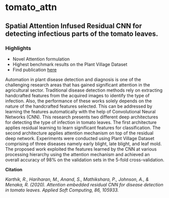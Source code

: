# tomato_attn

## Spatial Attention Infused Residual CNN for detecting infectious parts of the tomato leaves.

### Highlights
- Novel Attention formulation
- Highest benchmark results on the Plant Village Dataset
- Find publication <a href="https://www.sciencedirect.com/science/article/abs/pii/S1568494619307148">here</a>

Automation in plant disease detection and diagnosis is one of the challenging research areas that has gained significant attention in the agricultural sector. Traditional disease detection methods rely on extracting handcrafted features from the acquired images to identify the type of infection. Also, the performance of these works solely depends on the nature of the handcrafted features selected. This can be addressed by learning the features automatically with the help of Convolutional Neural Networks (CNN). This research presents two different deep architectures for detecting the type of infection in tomato leaves. The first architecture applies residual learning to learn significant features for classification. The second architecture applies attention mechanism on top of the residual deep network. Experiments were conducted using Plant Village Dataset comprising of three diseases namely early blight, late blight, and leaf mold. The proposed work exploited the features learned by the CNN at various processing hierarchy using the attention mechanism and achieved an overall accuracy of 98% on the validation sets in the 5-fold cross-validation.

**Citation**

<cite>Karthik, R., Hariharan, M., Anand, S., Mathikshara, P., Johnson, A., & Menaka, R. (2020). Attention embedded residual CNN for disease detection in tomato leaves. Applied Soft Computing, 86, 105933.</cite>
